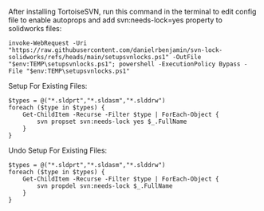 After installing TortoiseSVN, run this command in the terminal to edit config file to enable autoprops and add svn:needs-lock=yes property to solidworks files:
```
invoke-WebRequest -Uri "https://raw.githubusercontent.com/danielrbenjamin/svn-lock-solidworks/refs/heads/main/setupsvnlocks.ps1" -OutFile "$env:TEMP\setupsvnlocks.ps1"; powershell -ExecutionPolicy Bypass -File "$env:TEMP\setupsvnlocks.ps1"
```

Setup For Existing Files:
```
$types = @("*.sldprt","*.sldasm","*.slddrw")
foreach ($type in $types) {
    Get-ChildItem -Recurse -Filter $type | ForEach-Object {
        svn propset svn:needs-lock yes $_.FullName
    }
}
```

Undo Setup For Existing Files:
```
$types = @("*.sldprt","*.sldasm","*.slddrw")
foreach ($type in $types) {
    Get-ChildItem -Recurse -Filter $type | ForEach-Object {
        svn propdel svn:needs-lock $_.FullName
    }
}
```
